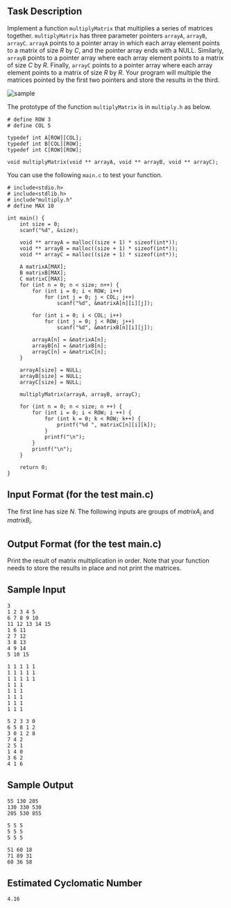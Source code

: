 ## Task Description ##

Implement a function `multiplyMatrix` that multiplies a series of matrices together. 
`multiplyMatrix` has three parameter pointers `arrayA`, `arrayB`, `arrayC`.
`arrayA` points to a pointer array in which each array element points to a matrix of size $R$ by $C$, and the pointer array ends with a NULL. 
Similarly, `arrayB` points to a pointer array where each array element points to a matrix of size $C$ by $R$. 
Finally, `arrayC` points to a pointer array where each array element points to a matrix of size $R$ by $R$. 
Your program will multiple the matrices pointed by the first two pointers and store the results in the third.

![sample](/images/problems/50207.gif)


The prototype of the function `multiplyMatrix` is in `multiply.h` as below.

```
# define ROW 3
# define COL 5

typedef int A[ROW][COL];
typedef int B[COL][ROW];
typedef int C[ROW][ROW];

void multiplyMatrix(void ** arrayA, void ** arrayB, void ** arrayC);
```
You can use the following `main.c` to test your function.

```
# include<stdio.h>
# include<stdlib.h>
# include"multiply.h"
# define MAX 10
 
int main() {
    int size = 0;
    scanf("%d", &size);

    void ** arrayA = malloc((size + 1) * sizeof(int*));
    void ** arrayB = malloc((size + 1) * sizeof(int*));
    void ** arrayC = malloc((size + 1) * sizeof(int*));

    A matrixA[MAX];
    B matrixB[MAX];
    C matrixC[MAX];
    for (int n = 0; n < size; n++) {
        for (int i = 0; i < ROW; i++) 
            for (int j = 0; j < COL; j++) 
                scanf("%d", &matrixA[n][i][j]);
 
        for (int i = 0; i < COL; i++) 
            for (int j = 0; j < ROW; j++) 
                scanf("%d", &matrixB[n][i][j]);

        arrayA[n] = &matrixA[n];
        arrayB[n] = &matrixB[n];
        arrayC[n] = &matrixC[n];
    }

    arrayA[size] = NULL;
    arrayB[size] = NULL;
    arrayC[size] = NULL;
 
    multiplyMatrix(arrayA, arrayB, arrayC);

    for (int n = 0; n < size; n ++) {
        for (int i = 0; i < ROW; i ++) {
            for (int k = 0; k < ROW; k++) {
                printf("%d ", matrixC[n][i][k]);
            }
            printf("\n");
        }
        printf("\n");
    }
 
    return 0;
}

```
## Input Format (for the test main.c)

The first line has size $N$.
The following inputs are groups of $matrixA_i$ and $matrixB_i$. 

## Output Format (for the test main.c)

Print the result of matrix multiplication in order.
Note that your function needs to store the results in place and not print the matrices.

## Sample Input

```
3
1 2 3 4 5 
6 7 8 9 10
11 12 13 14 15
1 6 11
2 7 12
3 8 13
4 9 14
5 10 15

1 1 1 1 1
1 1 1 1 1
1 1 1 1 1 
1 1 1
1 1 1
1 1 1
1 1 1
1 1 1

5 2 3 3 0 
6 5 8 1 2 
3 0 1 2 8
7 4 2
2 5 1
1 4 0
3 6 2
4 1 6
```

## Sample Output

```
55 130 205 
130 330 530 
205 530 855 

5 5 5 
5 5 5 
5 5 5 

51 60 18 
71 89 31 
60 36 58

```

## Estimated Cyclomatic Number ##
```
4.16
```
